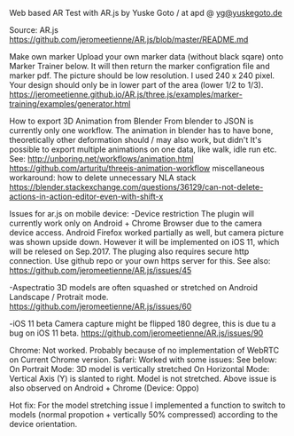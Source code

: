 Web based AR Test with AR.js
by Yuske Goto / at apd
@ yg@yuskegoto.de

Source:
AR.js
https://github.com/jeromeetienne/AR.js/blob/master/README.md

Make own marker
Upload your own marker data (without black sqare) onto Marker Trainer below. It will then return the marker configration file and marker pdf. The picture should be low resolution. I used 240 x 240 pixel. Your design should only be in lower part of the area (lower 1/2 to 1/3).
https://jeromeetienne.github.io/AR.js/three.js/examples/marker-training/examples/generator.html

How to export 3D Animation from Blender
From blender to JSON is currently only one workflow.
The animation in blender has to have bone, theoretically other deformation should / may also work, but didn't
It's possible to export multiple animations on one data, like walk, idle run etc.
See:
http://unboring.net/workflows/animation.html
https://github.com/arturitu/threejs-animation-workflow
miscellaneous workaround: how to delete unnecessary NLA stack
https://blender.stackexchange.com/questions/36129/can-not-delete-actions-in-action-editor-even-with-shift-x

Issues for ar.js on mobile device:
-Device restriction
The plugin will currently work only on Android + Chrome Browser due to the camera device access. Android Firefox worked partially as well, but camera picture was shown upside down. However it will be implemented on iOS 11, which will be relesed on Sep.2017.
The pluging also requires secure http connection. Use github repo or your own https server for this.
See also: https://github.com/jeromeetienne/AR.js/issues/45

-Aspectratio
3D models are often squashed or stretched on Android Landscape / Protrait mode.
https://github.com/jeromeetienne/AR.js/issues/60

-iOS 11 beta
Camera capture might be flipped 180 degree, this is due tu a bug on iOS 11 beta.
https://github.com/jeromeetienne/AR.js/issues/90

Chrome: Not worked. Probably because of no implementation of WebRTC on Current Chrome version.
Safari: Worked with some issues: See below:
On Portrait Mode: 3D model is vertically stretched
On Horizontal Mode: Vertical Axis (Y) is slanted to right. Model is not stretched.
Above issue is also observed on Android + Chrome (Device: Oppo)

Hot fix:
For the model stretching issue I implemented a function to switch to models (normal propotion + vertically 50% compressed) according to the device orientation.
